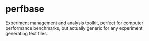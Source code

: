 # perfbase
Experiment management and analysis toolkit, perfect for computer performance benchmarks, but actually generic for any experiment generating text files.

